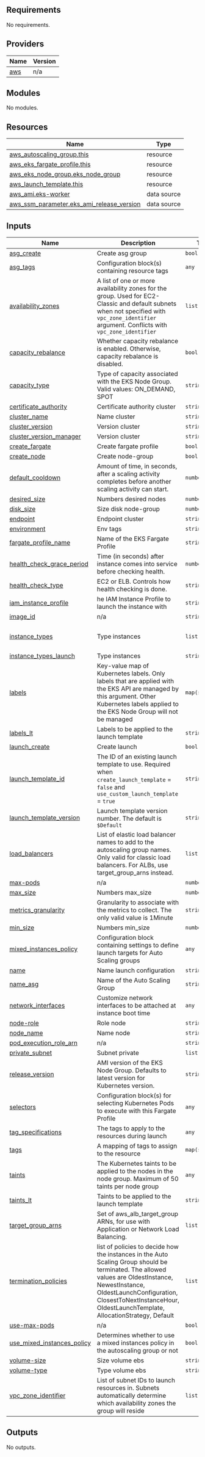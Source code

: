 ## Requirements

No requirements.

## Providers

| Name | Version |
|------|---------|
| <a name="provider_aws"></a> [aws](#provider\_aws) | n/a |

## Modules

No modules.

## Resources

| Name | Type |
|------|------|
| [aws_autoscaling_group.this](https://registry.terraform.io/providers/hashicorp/aws/latest/docs/resources/autoscaling_group) | resource |
| [aws_eks_fargate_profile.this](https://registry.terraform.io/providers/hashicorp/aws/latest/docs/resources/eks_fargate_profile) | resource |
| [aws_eks_node_group.eks_node_group](https://registry.terraform.io/providers/hashicorp/aws/latest/docs/resources/eks_node_group) | resource |
| [aws_launch_template.this](https://registry.terraform.io/providers/hashicorp/aws/latest/docs/resources/launch_template) | resource |
| [aws_ami.eks-worker](https://registry.terraform.io/providers/hashicorp/aws/latest/docs/data-sources/ami) | data source |
| [aws_ssm_parameter.eks_ami_release_version](https://registry.terraform.io/providers/hashicorp/aws/latest/docs/data-sources/ssm_parameter) | data source |

## Inputs

| Name | Description | Type | Default | Required |
|------|-------------|------|---------|:--------:|
| <a name="input_asg_create"></a> [asg\_create](#input\_asg\_create) | Create asg group | `bool` | `false` | no |
| <a name="input_asg_tags"></a> [asg\_tags](#input\_asg\_tags) | Configuration block(s) containing resource tags | `any` | `[]` | no |
| <a name="input_availability_zones"></a> [availability\_zones](#input\_availability\_zones) | A list of one or more availability zones for the group. Used for EC2-Classic and default subnets when not specified with `vpc_zone_identifier` argument. Conflicts with `vpc_zone_identifier` | `list(string)` | `null` | no |
| <a name="input_capacity_rebalance"></a> [capacity\_rebalance](#input\_capacity\_rebalance) | Whether capacity rebalance is enabled. Otherwise, capacity rebalance is disabled. | `bool` | `false` | no |
| <a name="input_capacity_type"></a> [capacity\_type](#input\_capacity\_type) | Type of capacity associated with the EKS Node Group. Valid values: ON\_DEMAND, SPOT | `string` | `"ON_DEMAND"` | no |
| <a name="input_certificate_authority"></a> [certificate\_authority](#input\_certificate\_authority) | Certificate authority cluster | `string` | `""` | no |
| <a name="input_cluster_name"></a> [cluster\_name](#input\_cluster\_name) | Name cluster | `string` | `null` | no |
| <a name="input_cluster_version"></a> [cluster\_version](#input\_cluster\_version) | Version cluster | `string` | `""` | no |
| <a name="input_cluster_version_manager"></a> [cluster\_version\_manager](#input\_cluster\_version\_manager) | Version cluster | `string` | `""` | no |
| <a name="input_create_fargate"></a> [create\_fargate](#input\_create\_fargate) | Create fargate profile | `bool` | `false` | no |
| <a name="input_create_node"></a> [create\_node](#input\_create\_node) | Create node-group | `bool` | `true` | no |
| <a name="input_default_cooldown"></a> [default\_cooldown](#input\_default\_cooldown) | Amount of time, in seconds, after a scaling activity completes before another scaling activity can start. | `number` | `null` | no |
| <a name="input_desired_size"></a> [desired\_size](#input\_desired\_size) | Numbers desired nodes | `number` | `1` | no |
| <a name="input_disk_size"></a> [disk\_size](#input\_disk\_size) | Size disk node-group | `number` | `20` | no |
| <a name="input_endpoint"></a> [endpoint](#input\_endpoint) | Endpoint cluster | `string` | `""` | no |
| <a name="input_environment"></a> [environment](#input\_environment) | Env tags | `string` | `null` | no |
| <a name="input_fargate_profile_name"></a> [fargate\_profile\_name](#input\_fargate\_profile\_name) | Name of the EKS Fargate Profile | `string` | `""` | no |
| <a name="input_health_check_grace_period"></a> [health\_check\_grace\_period](#input\_health\_check\_grace\_period) | Time (in seconds) after instance comes into service before checking health. | `number` | `300` | no |
| <a name="input_health_check_type"></a> [health\_check\_type](#input\_health\_check\_type) | EC2 or ELB. Controls how health checking is done. | `string` | `"EC2"` | no |
| <a name="input_iam_instance_profile"></a> [iam\_instance\_profile](#input\_iam\_instance\_profile) | he IAM Instance Profile to launch the instance with | `string` | `null` | no |
| <a name="input_image_id"></a> [image\_id](#input\_image\_id) | n/a | `string` | `""` | no |
| <a name="input_instance_types"></a> [instance\_types](#input\_instance\_types) | Type instances | `list(string)` | <pre>[<br>  "t3.micro"<br>]</pre> | no |
| <a name="input_instance_types_launch"></a> [instance\_types\_launch](#input\_instance\_types\_launch) | Type instances | `string` | `"t3.micro"` | no |
| <a name="input_labels"></a> [labels](#input\_labels) | Key-value map of Kubernetes labels. Only labels that are applied with the EKS API are managed by this argument. Other Kubernetes labels applied to the EKS Node Group will not be managed | `map(string)` | `null` | no |
| <a name="input_labels_lt"></a> [labels\_lt](#input\_labels\_lt) | Labels to be applied to the launch template | `string` | `""` | no |
| <a name="input_launch_create"></a> [launch\_create](#input\_launch\_create) | Create launch | `bool` | `false` | no |
| <a name="input_launch_template_id"></a> [launch\_template\_id](#input\_launch\_template\_id) | The ID of an existing launch template to use. Required when `create_launch_template` = `false` and `use_custom_launch_template` = `true` | `string` | `""` | no |
| <a name="input_launch_template_version"></a> [launch\_template\_version](#input\_launch\_template\_version) | Launch template version number. The default is `$Default` | `string` | `null` | no |
| <a name="input_load_balancers"></a> [load\_balancers](#input\_load\_balancers) | List of elastic load balancer names to add to the autoscaling group names. Only valid for classic load balancers. For ALBs, use target\_group\_arns instead. | `list(string)` | `[]` | no |
| <a name="input_max-pods"></a> [max-pods](#input\_max-pods) | n/a | `number` | `17` | no |
| <a name="input_max_size"></a> [max\_size](#input\_max\_size) | Numbers max\_size | `number` | `2` | no |
| <a name="input_metrics_granularity"></a> [metrics\_granularity](#input\_metrics\_granularity) | Granularity to associate with the metrics to collect. The only valid value is 1Minute | `string` | `"1Minute"` | no |
| <a name="input_min_size"></a> [min\_size](#input\_min\_size) | Numbers min\_size | `number` | `1` | no |
| <a name="input_mixed_instances_policy"></a> [mixed\_instances\_policy](#input\_mixed\_instances\_policy) | Configuration block containing settings to define launch targets for Auto Scaling groups | `any` | `null` | no |
| <a name="input_name"></a> [name](#input\_name) | Name launch configuration | `string` | `""` | no |
| <a name="input_name_asg"></a> [name\_asg](#input\_name\_asg) | Name of the Auto Scaling Group | `string` | `""` | no |
| <a name="input_network_interfaces"></a> [network\_interfaces](#input\_network\_interfaces) | Customize network interfaces to be attached at instance boot time | `any` | `[]` | no |
| <a name="input_node-role"></a> [node-role](#input\_node-role) | Role node | `string` | `""` | no |
| <a name="input_node_name"></a> [node\_name](#input\_node\_name) | Name node | `string` | `null` | no |
| <a name="input_pod_execution_role_arn"></a> [pod\_execution\_role\_arn](#input\_pod\_execution\_role\_arn) | n/a | `string` | `""` | no |
| <a name="input_private_subnet"></a> [private\_subnet](#input\_private\_subnet) | Subnet private | `list(any)` | `[]` | no |
| <a name="input_release_version"></a> [release\_version](#input\_release\_version) | AMI version of the EKS Node Group. Defaults to latest version for Kubernetes version. | `string` | `""` | no |
| <a name="input_selectors"></a> [selectors](#input\_selectors) | Configuration block(s) for selecting Kubernetes Pods to execute with this Fargate Profile | `any` | `[]` | no |
| <a name="input_tag_specifications"></a> [tag\_specifications](#input\_tag\_specifications) | The tags to apply to the resources during launch | `any` | `[]` | no |
| <a name="input_tags"></a> [tags](#input\_tags) | A mapping of tags to assign to the resource | `map(string)` | `{}` | no |
| <a name="input_taints"></a> [taints](#input\_taints) | The Kubernetes taints to be applied to the nodes in the node group. Maximum of 50 taints per node group | `any` | `{}` | no |
| <a name="input_taints_lt"></a> [taints\_lt](#input\_taints\_lt) | Taints to be applied to the launch template | `string` | `""` | no |
| <a name="input_target_group_arns"></a> [target\_group\_arns](#input\_target\_group\_arns) | Set of aws\_alb\_target\_group ARNs, for use with Application or Network Load Balancing. | `list(string)` | `[]` | no |
| <a name="input_termination_policies"></a> [termination\_policies](#input\_termination\_policies) | list of policies to decide how the instances in the Auto Scaling Group should be terminated. The allowed values are OldestInstance, NewestInstance, OldestLaunchConfiguration, ClosestToNextInstanceHour, OldestLaunchTemplate, AllocationStrategy, Default | `list(string)` | <pre>[<br>  "OldestInstance"<br>]</pre> | no |
| <a name="input_use-max-pods"></a> [use-max-pods](#input\_use-max-pods) | n/a | `bool` | `false` | no |
| <a name="input_use_mixed_instances_policy"></a> [use\_mixed\_instances\_policy](#input\_use\_mixed\_instances\_policy) | Determines whether to use a mixed instances policy in the autoscaling group or not | `bool` | `false` | no |
| <a name="input_volume-size"></a> [volume-size](#input\_volume-size) | Size volume ebs | `string` | `""` | no |
| <a name="input_volume-type"></a> [volume-type](#input\_volume-type) | Type volume ebs | `string` | `""` | no |
| <a name="input_vpc_zone_identifier"></a> [vpc\_zone\_identifier](#input\_vpc\_zone\_identifier) | List of subnet IDs to launch resources in. Subnets automatically determine which availability zones the group will reside | `list(string)` | `null` | no |

## Outputs

No outputs.
